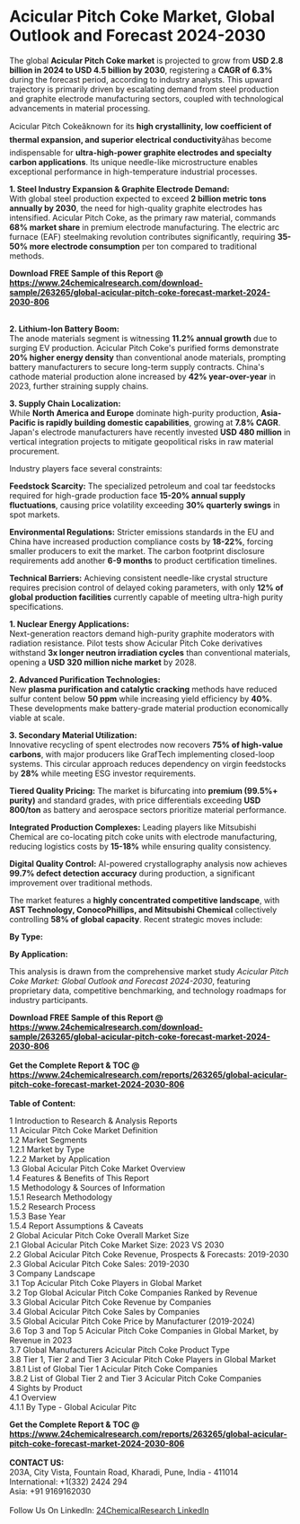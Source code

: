<h1>Acicular Pitch Coke Market, Global Outlook and Forecast 2024-2030</h1><p>The global <strong>Acicular Pitch Coke market</strong> is projected to grow from <strong>USD 2.8 billion in 2024 to USD 4.5 billion by 2030</strong>, registering a <strong>CAGR of 6.3%</strong> during the forecast period, according to industry analysts. This upward trajectory is primarily driven by escalating demand from steel production and graphite electrode manufacturing sectors, coupled with technological advancements in material processing.</p><p>Acicular Pitch Cokeâknown for its <strong>high crystallinity, low coefficient of thermal expansion, and superior electrical conductivity</strong>âhas become indispensable for <strong>ultra-high-power graphite electrodes and specialty carbon applications</strong>. Its unique needle-like microstructure enables exceptional performance in high-temperature industrial processes.</p><p><strong>1. Steel Industry Expansion &amp; Graphite Electrode Demand:</strong><br>
With global steel production expected to exceed <strong>2 billion metric tons annually by 2030</strong>, the need for high-quality graphite electrodes has intensified. Acicular Pitch Coke, as the primary raw material, commands <strong>68% market share</strong> in premium electrode manufacturing. The electric arc furnace (EAF) steelmaking revolution contributes significantly, requiring <strong>35-50% more electrode consumption</strong> per ton compared to traditional methods.</p><div><b>Download FREE Sample of this Report @ 
            <a href="https://www.24chemicalresearch.com/download-sample/263265/global-acicular-pitch-coke-forecast-market-2024-2030-806">
            https://www.24chemicalresearch.com/download-sample/263265/global-acicular-pitch-coke-forecast-market-2024-2030-806</a></b></div><br><p><strong>2. Lithium-Ion Battery Boom:</strong><br>
The anode materials segment is witnessing <strong>11.2% annual growth</strong> due to surging EV production. Acicular Pitch Coke's purified forms demonstrate <strong>20% higher energy density</strong> than conventional anode materials, prompting battery manufacturers to secure long-term supply contracts. China's cathode material production alone increased by <strong>42% year-over-year</strong> in 2023, further straining supply chains.</p><p><strong>3. Supply Chain Localization:</strong><br>
While <strong>North America and Europe</strong> dominate high-purity production, <strong>Asia-Pacific is rapidly building domestic capabilities</strong>, growing at <strong>7.8% CAGR</strong>. Japan's electrode manufacturers have recently invested <strong>USD 480 million</strong> in vertical integration projects to mitigate geopolitical risks in raw material procurement.</p><p>Industry players face several constraints:</p><p><strong>Feedstock Scarcity:</strong> The specialized petroleum and coal tar feedstocks required for high-grade production face <strong>15-20% annual supply fluctuations</strong>, causing price volatility exceeding <strong>30% quarterly swings</strong> in spot markets.</p><p><strong>Environmental Regulations:</strong> Stricter emissions standards in the EU and China have increased production compliance costs by <strong>18-22%</strong>, forcing smaller producers to exit the market. The carbon footprint disclosure requirements add another <strong>6-9 months</strong> to product certification timelines.</p><p><strong>Technical Barriers:</strong> Achieving consistent needle-like crystal structure requires precision control of delayed coking parameters, with only <strong>12% of global production facilities</strong> currently capable of meeting ultra-high purity specifications.</p><p><strong>1. Nuclear Energy Applications:</strong><br>
Next-generation reactors demand high-purity graphite moderators with radiation resistance. Pilot tests show Acicular Pitch Coke derivatives withstand <strong>3x longer neutron irradiation cycles</strong> than conventional materials, opening a <strong>USD 320 million niche market</strong> by 2028.</p><p><strong>2. Advanced Purification Technologies:</strong><br>
New <strong>plasma purification and catalytic cracking</strong> methods have reduced sulfur content below <strong>50 ppm</strong> while increasing yield efficiency by <strong>40%</strong>. These developments make battery-grade material production economically viable at scale.</p><p><strong>3. Secondary Material Utilization:</strong><br>
Innovative recycling of spent electrodes now recovers <strong>75% of high-value carbons</strong>, with major producers like GrafTech implementing closed-loop systems. This circular approach reduces dependency on virgin feedstocks by <strong>28%</strong> while meeting ESG investor requirements.</p><p><strong>Tiered Quality Pricing:</strong> The market is bifurcating into <strong>premium (99.5%+ purity)</strong> and standard grades, with price differentials exceeding <strong>USD 800/ton</strong> as battery and aerospace sectors prioritize material performance.</p><p><strong>Integrated Production Complexes:</strong> Leading players like Mitsubishi Chemical are co-locating pitch coke units with electrode manufacturing, reducing logistics costs by <strong>15-18%</strong> while ensuring quality consistency.</p><p><strong>Digital Quality Control:</strong> AI-powered crystallography analysis now achieves <strong>99.7% defect detection accuracy</strong> during production, a significant improvement over traditional methods.</p><p>The market features a <strong>highly concentrated competitive landscape</strong>, with <strong>AST Technology, ConocoPhillips, and Mitsubishi Chemical</strong> collectively controlling <strong>58% of global capacity</strong>. Recent strategic moves include:</p><p><strong>By Type:</strong></p><p><strong>By Application:</strong></p><p>This analysis is drawn from the comprehensive market study <em>Acicular Pitch Coke Market: Global Outlook and Forecast 2024-2030</em>, featuring proprietary data, competitive benchmarking, and technology roadmaps for industry participants.</p><div><b>Download FREE Sample of this Report @ 
            <a href="https://www.24chemicalresearch.com/download-sample/263265/global-acicular-pitch-coke-forecast-market-2024-2030-806">
            https://www.24chemicalresearch.com/download-sample/263265/global-acicular-pitch-coke-forecast-market-2024-2030-806</a></b></div><br><div><b>Get the Complete Report & TOC @ 
            <a href="https://www.24chemicalresearch.com/reports/263265/global-acicular-pitch-coke-forecast-market-2024-2030-806">
            https://www.24chemicalresearch.com/reports/263265/global-acicular-pitch-coke-forecast-market-2024-2030-806</a></b></div><br>
            <b>Table of Content:</b><p>1 Introduction to Research & Analysis Reports<br />
    1.1 Acicular Pitch Coke Market Definition<br />
    1.2 Market Segments<br />
        1.2.1 Market by Type<br />
        1.2.2 Market by Application<br />
    1.3 Global Acicular Pitch Coke Market Overview<br />
    1.4 Features & Benefits of This Report<br />
    1.5 Methodology & Sources of Information<br />
        1.5.1 Research Methodology<br />
        1.5.2 Research Process<br />
        1.5.3 Base Year<br />
        1.5.4 Report Assumptions & Caveats<br />
2 Global Acicular Pitch Coke Overall Market Size<br />
    2.1 Global Acicular Pitch Coke Market Size: 2023 VS 2030<br />
    2.2 Global Acicular Pitch Coke Revenue, Prospects & Forecasts: 2019-2030<br />
    2.3 Global Acicular Pitch Coke Sales: 2019-2030<br />
3 Company Landscape<br />
    3.1 Top Acicular Pitch Coke Players in Global Market<br />
    3.2 Top Global Acicular Pitch Coke Companies Ranked by Revenue<br />
    3.3 Global Acicular Pitch Coke Revenue by Companies<br />
    3.4 Global Acicular Pitch Coke Sales by Companies<br />
    3.5 Global Acicular Pitch Coke Price by Manufacturer (2019-2024)<br />
    3.6 Top 3 and Top 5 Acicular Pitch Coke Companies in Global Market, by Revenue in 2023<br />
    3.7 Global Manufacturers Acicular Pitch Coke Product Type<br />
    3.8 Tier 1, Tier 2 and Tier 3 Acicular Pitch Coke Players in Global Market<br />
        3.8.1 List of Global Tier 1 Acicular Pitch Coke Companies<br />
        3.8.2 List of Global Tier 2 and Tier 3 Acicular Pitch Coke Companies<br />
4 Sights by Product<br />
    4.1 Overview<br />
        4.1.1 By Type - Global Acicular Pitc</p><div><b>Get the Complete Report & TOC @ 
            <a href="https://www.24chemicalresearch.com/reports/263265/global-acicular-pitch-coke-forecast-market-2024-2030-806">
            https://www.24chemicalresearch.com/reports/263265/global-acicular-pitch-coke-forecast-market-2024-2030-806</a></b></div><br><b>CONTACT US:</b><br>
            203A, City Vista, Fountain Road, Kharadi, Pune, India - 411014<br>
            International: +1(332) 2424 294<br>
            Asia: +91 9169162030 <br><br>
            Follow Us On LinkedIn: <a href="https://www.linkedin.com/company/24chemicalresearch/">24ChemicalResearch LinkedIn</a>